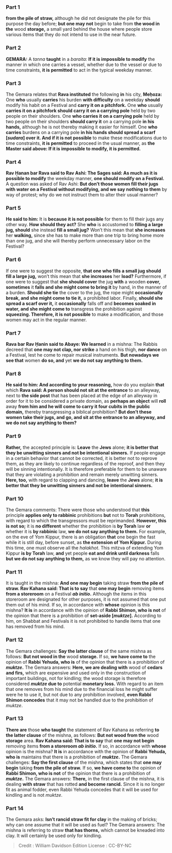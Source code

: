 
### Part 1
<b>from the pile of straw,</b> although he did not designate the pile for this purpose the day before; <b>but one may not</b> begin to take from <b>the wood in the</b> wood <b>storage,</b> a small yard behind the house where people store various items that they do not intend to use in the near future.

### Part 2
<strong>GEMARA:</strong> A <i>tanna</i> <b>taught</b> in a <i>baraita</i>: <b>If it is impossible to modify</b> the manner in which one carries a vessel, whether due to the vessel or due to time constraints, <b>it is permitted</b> to act in the typical weekday manner.

### Part 3
The Gemara relates that <b>Rava instituted</b> the following <b>in</b> his city, <b>Meḥoza:</b> One <b>who</b> usually <b>carries</b> his burden <b>with difficulty</b> on a weekday <b>should</b> modify his habit on a Festival and <b>carry it on a pitchfork.</b> One <b>who</b> usually <b>carries it on a pitchfork should carry it on a carrying pole</b> held by two people on their shoulders. One <b>who carries it on a carrying pole</b> held by two people on their shoulders <b>should carry it</b> on a carrying pole <b>in his hands,</b> although he is not thereby making it easier for himself. One <b>who carries</b> burdens on a carrying pole <b>in his hands should spread a scarf [<i>sudara</i>] over it. And if it is not possible</b> to make these modifications due to time constraints, <b>it is permitted</b> to proceed in the usual manner, as <b>the Master said above: If it is impossible to modify, it is permitted.</b>

### Part 4
<b>Rav Ḥanan bar Rava said to Rav Ashi: The Sages said: As much as it is possible to modify</b> the weekday manner, <b>one should modify on a Festival.</b> A question was asked of Rav Ashi: <b>But don’t those women fill their jugs with water on a Festival without modifying, and we say nothing to them</b> by way of protest; why do we not instruct them to alter their usual manner?

### Part 5
<b>He said to him:</b> It is <b>because it is not possible</b> for them to fill their jugs any other way. <b>How should they act?</b> She <b>who</b> is accustomed to <b>filling a large jug, should</b> she instead <b>fill a small jug?</b> Won’t this mean that <b>she increases</b> her <b>walking,</b> since she has to make more than one trip to bring home more than one jug, and she will thereby perform unnecessary labor on the Festival?

### Part 6
If one were to suggest the opposite, <b>that one who fills a small jug should fill a large jug,</b> won’t this mean that <b>she increases</b> her <b>load?</b> Furthermore, if one were to suggest that <b>she should cover</b> the jug <b>with</b> a wooden <b>cover, sometimes</b> it <b>falls and she might come to bring it</b> by hand, in the manner of a burden. <b>Should she tie</b> the cover to the jug, the rope might <b>occasionally break, and she might come to tie it,</b> a prohibited labor. Finally, <b>should she spread a scarf over it,</b> it <b>occasionally</b> falls off and <b>becomes soaked in water, and she might come to</b> transgress the prohibition against <b>squeezing. Therefore, it is not possible</b> to make a modification, and those women may act in the regular manner.

### Part 7
<b>Rava bar Rav Ḥanin said to Abaye: We learned</b> in a mishna: The Rabbis decreed that <b>one may not clap, nor strike</b> a hand on his thigh, <b>nor dance</b> on a Festival, lest he come to repair musical instruments. <b>But nowadays we see that</b> women <b>do so, and</b> yet <b>we do not say anything to them.</b>

### Part 8
<b>He said to him: And according to your reasoning,</b> how do you explain <b>that</b> which <b>Rava said: A person should not sit at the entrance</b> to an alleyway, next to <b>the side post</b> that has been placed at the edge of an alleyway in order for it to be considered a private domain, as <b>perhaps an object</b> will <b>roll</b> away <b>from him and he will come to carry it four cubits in the public domain,</b> thereby transgressing a biblical prohibition? <b>But don’t these women take their jugs, and go, and sit at the entrance to an alleyway, and we do not say anything to them?</b>

### Part 9
<b>Rather,</b> the accepted principle is: <b>Leave</b> the <b>Jews</b> alone; <b>it is better that they be unwitting sinners and not be intentional sinners.</b> If people engage in a certain behavior that cannot be corrected, it is better not to reprove them, as they are likely to continue regardless of the reproof, and then they will be sinning intentionally. It is therefore preferable for them to be unaware that they are violating a prohibition and remain merely unwitting sinners. <b>Here, too,</b> with regard to clapping and dancing, <b>leave</b> the <b>Jews</b> alone; <b>it is better that they be unwitting sinners and not be intentional sinners.</b>

### Part 10
The Gemara comments: There were those who understood that <b>this</b> principle <b>applies only to rabbinic</b> prohibitions <b>but</b> not to <b>Torah</b> prohibitions, with regard to which the transgressors must be reprimanded. <b>However, this is not so;</b> it is <b>no different</b> whether the prohibition is <b>by Torah</b> law <b>or</b> whether it is <b>by rabbinic</b> law, <b>we do not say anything to them.</b> For example, on the eve of Yom Kippur, there is an obligation <b>that</b> one begin the fast while it is still day, before sunset, as <b>the extension of Yom Kippur.</b> During this time, one must observe all the <i>halakhot</i>. This mitzva of extending Yom Kippur <b>is by Torah</b> law, <b>and</b> yet people <b>eat and drink until darkness</b> falls <b>but we do not say anything to them,</b> as we know they will pay no attention.

### Part 11
It is taught in the mishna: <b>And one may begin</b> taking straw <b>from the pile of straw. Rav Kahana said: That is to say</b> that <b>one may begin</b> removing items <b>from a storeroom</b> on a Festival <b><i>ab initio</i>.</b> Although the items in this storeroom are designated for other purposes, it is not assumed that one put them out of his mind. If so, in accordance with <b>whose</b> opinion is this mishna? <b>It is</b> in accordance with the opinion of <b>Rabbi Shimon, who is not</b> of the opinion that there is a prohibition of <b>set-aside [<i>muktze</i>].</b> According to him, on Shabbat and Festivals it is not prohibited to handle items that one has removed from his mind.

### Part 12
The Gemara challenges: <b>Say the latter clause</b> of the same mishna as follows: <b>But not wood in the</b> wood <b>storage.</b> If so, <b>we have come to</b> the opinion of <b>Rabbi Yehuda, who is</b> of the opinion that there is a prohibition of <b><i>muktze</i>.</b> The Gemara answers: <b>Here, we are dealing with</b> wood of <b>cedars and firs,</b> which are expensive and used only in the construction of important buildings, not for kindling; the wood storage is therefore considered <b><i>muktze</i> due to</b> potential <b>monetary loss.</b> With regard to an item that one removes from his mind due to the financial loss he might suffer were he to use it, but not due to any prohibition involved, <b>even Rabbi Shimon concedes</b> that it may not be handled due to the prohibition of <i>muktze</i>.

### Part 13
<b>There are</b> those <b>who taught</b> the statement of Rav Kahana as referring <b>to the latter clause</b> of the mishna, as follows: <b>But not wood from the</b> wood <b>storage</b> area. <b>Rav Kahana said: That is to say</b> that <b>one may not begin</b> removing items <b>from a storeroom <i>ab initio</i>.</b> If so, in accordance with <b>whose</b> opinion is the mishna? <b>It is</b> in accordance with the opinion of <b>Rabbi Yehuda, who is</b> maintains that there is a prohibition of <b><i>muktze</i>.</b> The Gemara challenges: <b>Say the first clause</b> of the mishna, which states that <b>one may begin</b> taking <b>from the pile of straw.</b> If so, <b>we have come to</b> the opinion of <b>Rabbi Shimon, who is not</b> of the opinion that there is a prohibition of <b><i>muktze</i>.</b> The Gemara answers: <b>There,</b> in the first clause of the mishna, it is dealing <b>with straw</b> that has rotted <b>and become rancid.</b> Since it is no longer fit as animal fodder, even Rabbi Yehuda concedes that it will be used for kindling and is not <i>muktze</i>.

### Part 14
The Gemara asks: <b>Isn’t rancid straw fit for clay</b> in the making of bricks; why can one assume that it will be used as fuel? The Gemara answers: The mishna is referring to straw <b>that has thorns,</b> which cannot be kneaded into clay. It will certainly be used only for kindling.

>Credit : William Davidson Edition
>License : CC-BY-NC
